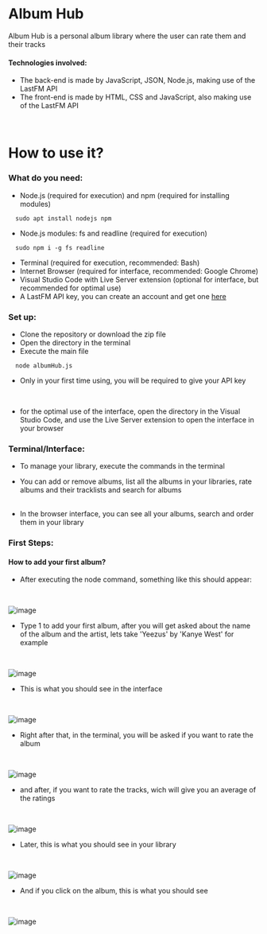 # Album Hub

Album Hub is a personal album library where the user can rate them and their tracks

#### Technologies involved:
 - The back-end is made by JavaScript, JSON, Node.js, making use of the LastFM API
 - The front-end is made by HTML, CSS and JavaScript, also making use of the LastFM API

<br>

# How to use it?

### What do you need:
  
  - Node.js (required for execution) and npm (required for installing modules)
  ```
    sudo apt install nodejs npm
  ```
  - Node.js modules: fs and readline (required for execution)
  ```
    sudo npm i -g fs readline
  ```
  - Terminal (required for execution, recommended: Bash) 
  - Internet Browser (required for interface, recommended: Google Chrome) 
  - Visual Studio Code with Live Server extension (optional for interface, but recommended for optimal use)
  - A LastFM API key, you can create an account and get one [here](https://www.last.fm/api#getting-started)

### Set up:

  - Clone the repository or download the zip file
  - Open the directory in the terminal
  - Execute the main file
  ```
    node albumHub.js
  ```
  - Only in your first time using, you will be required to give your API key

  <br>

  - for the optimal use of the interface, open the directory in the Visual Studio Code, and use the Live Server extension to open the interface in your browser

### Terminal/Interface:

  - To manage your library, execute the commands in the terminal
  - You can add or remove albums, list all the albums in your libraries, rate albums and their tracklists and search for albums 
  <br><br>

  - In the browser interface, you can see all your albums, search and order them in your library

### First Steps:

  #### How to add your first album?
  - After executing the node command, something like this should appear:
  <br>
  
  ![image](./readme-files/add-first-album/start.png)
  
  - Type 1 to add your first album, after you will get asked about the name of the album and the artist, lets take 'Yeezus' by 'Kanye West' for example
  <br>
  
  ![image](./readme-files/add-first-album/first-album.png)

  - This is what you should see in the interface
  <br>
  
  ![image](./readme-files/add-first-album/first-album-interface.png)

  - Right after that, in the terminal, you will be asked if you want to rate the album
  <br>
  
  ![image](./readme-files/add-first-album/first-album-rate.png)

  - and after, if you want to rate the tracks, wich will give you an average of the ratings
  <br>
  
  ![image](./readme-files/add-first-album/first-album-rate-tracks.png)
  
  - Later, this is what you should see in your library
  <br>
  
  ![image](./readme-files/add-first-album/first-album-rate-interface.png)
  
  - And if you click on the album, this is what you should see
  <br>
  
  ![image](./readme-files/add-first-album/first-album--rate-interface-tracks.png)
